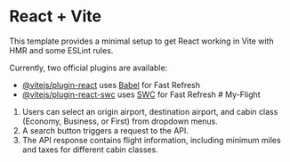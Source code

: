 # React + Vite

This template provides a minimal setup to get React working in Vite with HMR and some ESLint rules.

Currently, two official plugins are available:

- [@vitejs/plugin-react](https://github.com/vitejs/vite-plugin-react/blob/main/packages/plugin-react/README.md) uses [Babel](https://babeljs.io/) for Fast Refresh
- [@vitejs/plugin-react-swc](https://github.com/vitejs/vite-plugin-react-swc) uses [SWC](https://swc.rs/) for Fast Refresh
#   M y - F l i g h t 
 
1. Users can select an origin airport, destination airport, and cabin class (Economy, Business, or First) from dropdown menus.
2. A search button triggers a request to the API.
3. The API response contains flight information, including minimum miles and taxes for different cabin classes.
